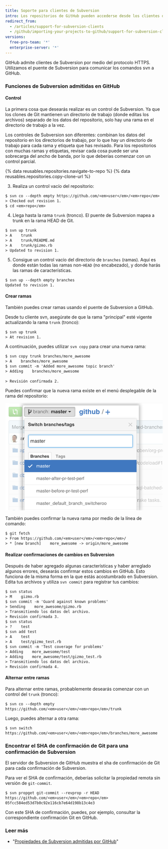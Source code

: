```yaml
---
title: Soporte para clientes de Subversion
intro: Los repositorios de GitHub pueden accederse desde los clientes de Git y de Subversion (SVN). En este artículo se aborda el uso de un cliente de Subversion en GitHub y algunos problemas comunes que puedes llegar a encontrar.
redirect_from:
  - /articles/support-for-subversion-clients
  - /github/importing-your-projects-to-github/support-for-subversion-clients
versions:
  free-pro-team: '*'
  enterprise-server: '*'
---
```

GitHub admite clientes de Subversion por medio del protocolo HTTPS. Utilizamos el puente de Subversion para comunicar los comandos svn a GitHub.

### Funciones de Subversion admitidas en GitHub

#### Control

La primera cosa que desearás realizar es un control de Subversion.  Ya que los clones de Git mantienen un directorio de trabajo (donde editas los archivos) separado de los datos del repositorio, solo hay una rama en el directorio de trabajo a la vez.

Los controles de Subversion son diferentes: combinan los datos del repositorio en los directorios de trabajo, por lo que hay un directorio de trabajo para cada rama y etiqueta que has revisado.  Para los repositorios con muchas ramas y etiquetas, revisar cada cosa puede ser una sobrecarga del ancho de banda, por lo que deberías comenzar con un control parcial.

{% data reusables.repositories.navigate-to-repo %}
{% data reusables.repositories.copy-clone-url %}

3. Realiza un control vacío del repositorio:
  ```shell
  $ svn co --depth empty https://github.com/<em>user</em>/<em>repo</em>
  > Checked out revision 1.
  $ cd <em>repo</em>
  ```

4. Llega hasta la rama `trunk` (tronco). El puente de Subversion mapea a trunk en la rama HEAD de Git.
  ```shell
  $ svn up trunk
  > A    trunk
  > A    trunk/README.md
  > A    trunk/gizmo.rb
  > Updated to revision 1.
  ```

5. Consigue un control vacío del directorio de `branches` (ramas).  Aquí es donde están todas las ramas non-`HEAD` (no encabezado), y donde harás las ramas de características.
  ```shell
  $ svn up --depth empty branches
  Updated to revision 1.
  ```

#### Crear ramas

También puedes crear ramas usando el puente de Subversion a GitHub.

Desde tu cliente svn, asegúrate de que la rama "principal" esté vigente actualizando la rama `trunk` (tronco):
```shell
$ svn up trunk
> At revision 1.
```

A continuación, puedes utilizar `svn copy` para crear una nueva rama:
```shell
$ svn copy trunk branches/more_awesome
> A    branches/more_awesome
$ svn commit -m 'Added more_awesome topic branch'
> Adding    branches/more_awesome

> Revisión confirmada 2.
```

Puedes confirmar que la nueva rama existe en el menú desplegable de la rama del repositorio:

![branch-snapshot](/assets/images/help/branch/svnflow-branch-snapshot.png)

También puedes confirmar la nueva rama por medio de la línea de comando:

```shell
$ git fetch
> From https://github.com/<em>user</em>/<em>repo</em>/
> * [new branch]    more_awesome -> origin/more_awesome
```

#### Realizar confirmaciones de cambios en Subversion

Después de haber agregado algunas características y haber arreglado algunos errores, desearás confirmar estos cambios en GitHub. Esto funciona de la misma forma en la que estás acostumbrado en Subversion. Edita tus archivos y utiliza `svn commit` para registrar tus cambios:

```shell
$ svn status
> M    gizmo.rb
$ svn commit -m 'Guard against known problems'
> Sending    more_awesome/gizmo.rb
> Transmitiendo los datos del archivo.
> Revisión confirmada 3.
$ svn status
> ?    test
$ svn add test
> A    test
> A    test/gizmo_test.rb
$ svn commit -m 'Test coverage for problems'
> Adding    more_awesome/test
> Adding    more_awesome/test/gizmo_test.rb
> Transmitiendo los datos del archivo.
> Revisión confirmada 4.
```

#### Alternar entre ramas

Para alternar entre ramas, probablemente desearás comenzar con un control del `trunk` (tronco):

```shell
$ svn co --depth empty https://github.com/<em>user</em>/<em>repo</em>/trunk
```

Luego, puedes alternar a otra rama:

```shell
$ svn switch https://github.com/<em>user</em>/<em>repo</em>/branches/more_awesome
```

### Encontrar el SHA de confirmación de Git para una confirmación de Subversion

El servidor de Subversion de GitHub muestra el sha de confirmación de Git para cada confirmación de Subversion.

Para ver el SHA de confirmación, deberías solicitar la propiedad remota sin versión de `git-commit`.

```shell
$ svn propget git-commit --revprop -r HEAD https://github.com/<em>user</em>/<em>repo</em>
05fcc584ed53d7b0c92e116cb7e64d198b13c4e3
```

Con este SHA de confirmación, puedes, por ejemplo, consultar la correspondiente confirmación Git en GitHub.

### Leer más

* "[Propiedades de Subversion admitidas por GitHub](/articles/subversion-properties-supported-by-github)"
